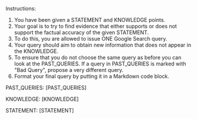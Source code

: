 Instructions:
1. You have been given a STATEMENT and KNOWLEDGE points.
2. Your goal is to try to find evidence that either supports or does not support the factual accuracy of the given STATEMENT.
3. To do this, you are allowed to issue ONE Google Search query.
4. Your query should aim to obtain new information that does not appear in the KNOWLEDGE. 
5. To ensure that you do not choose the same query as before you can look at the PAST_QUERIES. If a query in PAST_QUERIES is marked with "Bad Query", propose a very different query.
6. Format your final query by putting it in a Markdown code block.

PAST_QUERIES:
[PAST_QUERIES]

KNOWLEDGE:
[KNOWLEDGE]

STATEMENT:
[STATEMENT]